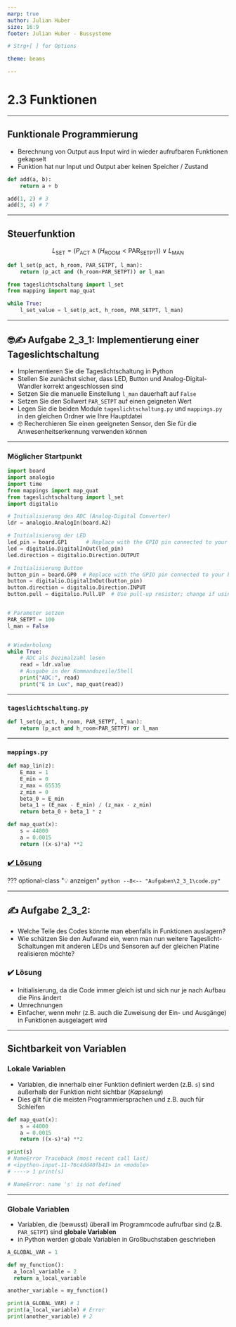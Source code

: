 ```yaml
---
marp: true
author: Julian Huber
size: 16:9
footer: Julian Huber - Bussysteme

# Strg+[ ] for Options

theme: beams

---
```


<!-- paginate: true -->


# 2.3 Funktionen

<!-- _class: title -->



---

## Funktionale Programmierung

* Berechnung von Output aus Input wird in wieder aufrufbaren Funktionen gekapselt
* Funktion hat nur Input und Output aber keinen Speicher / Zustand 

```Python
def add(a, b):
    return a + b

add(1, 2) # 3
add(3, 4) # 7
```

---

## Steuerfunktion

$$L_{\text{SET}} = (P_{\text{ACT}} \land (H_{\text{ROOM}} < \text{PAR}_{\text{SETPT}})) \lor  L_{\text{MAN}}$$

```Python
def l_set(p_act, h_room, PAR_SETPT, l_man):
    return (p_act and (h_room<PAR_SETPT)) or l_man
```

```Python
from tageslichtschaltung import l_set
from mapping import map_quat

while True:
    l_set_value = l_set(p_act, h_room, PAR_SETPT, l_man)
```

---


## 🤓✍️ Aufgabe 2_3_1: Implementierung einer Tageslichtschaltung

* Implementieren Sie die Tageslichtschaltung in Python
* Stellen Sie zunächst sicher, dass LED, Button und Analog-Digital-Wandler korrekt angeschlossen sind
* Setzen Sie die manuelle Einstellung `l_man` dauerhaft auf `False` 
* Setzen Sie den Sollwert `PAR_SETPT` auf einen geigneten Wert
* Legen Sie die beiden Module `tageslichtschaltung.py` und `mappings.py` in den gleichen Ordner wie Ihre Hauptdatei
* 🤓 Recherchieren Sie einen geeigneten Sensor, den Sie für die Anwesenheitserkennung verwenden können

---

### Möglicher Startpunkt

```Python
import board
import analogio
import time
from mappings import map_quat
from tageslichtschaltung import l_set
import digitalio

# Initialisierung des ADC (Analog-Digital Converter)
ldr = analogio.AnalogIn(board.A2)

# Initialisierung der LED
led_pin = board.GP1      # Replace with the GPIO pin connected to your LED
led = digitalio.DigitalInOut(led_pin)
led.direction = digitalio.Direction.OUTPUT

# Initialisierung Button
button_pin = board.GP0  # Replace with the GPIO pin connected to your button
button = digitalio.DigitalInOut(button_pin)
button.direction = digitalio.Direction.INPUT
button.pull = digitalio.Pull.UP  # Use pull-up resistor; change if using pull-down


# Parameter setzen
PAR_SETPT = 100
l_man = False


# Wiederholung
while True:
    # ADC als Dezimalzahl lesen
    read = ldr.value
    # Ausgabe in der Kommandozeile/Shell
    print("ADC:", read)
    print("E in Lux", map_quat(read))

```

---

### `tageslichtschaltung.py`

```Python
def l_set(p_act, h_room, PAR_SETPT, l_man):
    return (p_act and h_room<PAR_SETPT) or l_man
```

---

### `mappings.py`

```Python
def map_lin(z):
    E_max = 1
    E_min = 0
    z_max = 65535
    z_min = 0
    beta_0 = E_min
    beta_1 = (E_max - E_min) / (z_max - z_min)
    return beta_0 + beta_1 * z

def map_quat(x):
    s = 44000
    a = 0.0015
    return ((x-s)*a) **2

```

### [✔️ Lösung](Aufgaben\2_3_1)

<!-- _color: black -->

??? optional-class "💡 anzeigen"
    ```python
    --8<-- "Aufgaben\2_3_1\code.py"
    ```

---

## ✍️ Aufgabe 2_3_2:

* Welche Teile des Codes könnte man ebenfalls in Funktionen auslagern?
* Wie schätzen Sie den Aufwand ein, wenn man nun weitere Tageslicht-Schaltungen mit anderen LEDs und Sensoren auf der gleichen Platine realisieren möchte?

### ✔️ Lösung

* Initialisierung, da die Code immer gleich ist und sich nur je nach Aufbau die Pins ändert
* Umrechnungen
* Einfacher, wenn mehr (z.B. auch die Zuweisung der Ein- und Ausgänge) in Funktionen ausgelagert wird

---

## Sichtbarkeit von Variablen

### Lokale Variablen

* Variablen, die innerhalb einer Funktion definiert werden (z.B. `s`) sind außerhalb der Funktion nicht sichtbar (*Kapselung*)
* Dies gilt für die meisten Programmiersprachen und z.B. auch für Schleifen

``` Python
def map_quat(x):
    s = 44000
    a = 0.0015
    return ((x-s)*a) **2

print(s)
# NameError Traceback (most recent call last)
# <ipython-input-11-76c4dd40fb41> in <module>
# ----> 1 print(s)

# NameError: name 's' is not defined
```

---

### Globale Variablen

- Variablen, die (bewusst) überall im Programmcode aufrufbar sind (z.B. `PAR_SETPT`) sind **globale Variablen**
- in Python werden globale Variablen in Großbuchstaben geschrieben

```Python
A_GLOBAL_VAR = 1

def my_function():
  a_local_variable = 2
  return a_local_variable

another_variable = my_function()

print(A_GLOBAL_VAR) # 1
print(a_local_variable) # Error
print(another_variable) # 2
```

